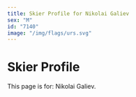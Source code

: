 ```yaml
---
title: Skier Profile for Nikolai Galiev
sex: "M"
id: "7140"
image: "/img/flags/urs.svg" 
---
```


# Skier Profile

This page is for: Nikolai Galiev.
    